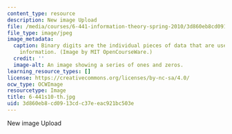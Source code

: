 ```yaml
---
content_type: resource
description: New image Upload
file: /media/courses/6-441-information-theory-spring-2010/3d860eb8cd0913cdc37eeac921bc503e_6-441s10-th.jpg
file_type: image/jpeg
image_metadata:
  caption: Binary digits are the individual pieces of data that are used to represent
    information. (Image by MIT OpenCourseWare.)
  credit: ''
  image-alt: An image showing a series of ones and zeros.
learning_resource_types: []
license: https://creativecommons.org/licenses/by-nc-sa/4.0/
ocw_type: OCWImage
resourcetype: Image
title: 6-441s10-th.jpg
uid: 3d860eb8-cd09-13cd-c37e-eac921bc503e
---
```

New image Upload